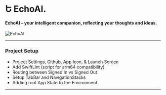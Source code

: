 Ե EchoAI.
=====

#### EchoAI – your intelligent companion, reflecting your thoughts and ideas.

![EchoAI](https://github.com/user-attachments/assets/8b2c99e2-7440-4565-b780-b1206da7ba3b)

-----

### Project Setup

- Project Settings, Github, App Icon, & Launch Screen
- Add SwiftLint (script for arm64 compatibility)
- Routing between Signed In vs Signed Out
- Setup TabBar and NavigationStacks
- Adding root App State to the Environment


-----   
 
